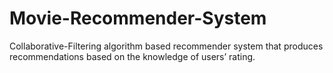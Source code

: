 # Movie-Recommender-System
Collaborative-Filtering algorithm based recommender system that produces recommendations based on the knowledge of users’ rating. 
